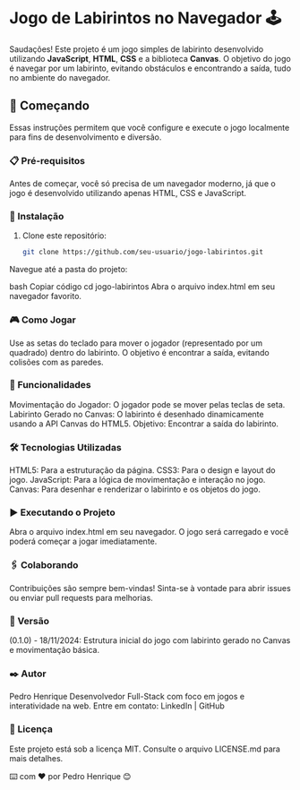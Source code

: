 # Jogo de Labirintos no Navegador 🕹️

Saudações! Este projeto é um jogo simples de labirinto desenvolvido utilizando **JavaScript**, **HTML**, **CSS** e a biblioteca **Canvas**. O objetivo do jogo é navegar por um labirinto, evitando obstáculos e encontrando a saída, tudo no ambiente do navegador.

## 🚀 Começando

Essas instruções permitem que você configure e execute o jogo localmente para fins de desenvolvimento e diversão.

### 📋 Pré-requisitos

Antes de começar, você só precisa de um navegador moderno, já que o jogo é desenvolvido utilizando apenas HTML, CSS e JavaScript.

### 🔧 Instalação

1. Clone este repositório:
   ```bash
   git clone https://github.com/seu-usuario/jogo-labirintos.git
Navegue até a pasta do projeto:

bash
Copiar código
cd jogo-labirintos
Abra o arquivo index.html em seu navegador favorito.

### 🎮 Como Jogar
Use as setas do teclado para mover o jogador (representado por um quadrado) dentro do labirinto.
O objetivo é encontrar a saída, evitando colisões com as paredes.

### 🔩 Funcionalidades
Movimentação do Jogador: O jogador pode se mover pelas teclas de seta.
Labirinto Gerado no Canvas: O labirinto é desenhado dinamicamente usando a API Canvas do HTML5.
Objetivo: Encontrar a saída do labirinto.

### 🛠️ Tecnologias Utilizadas
HTML5: Para a estruturação da página.
CSS3: Para o design e layout do jogo.
JavaScript: Para a lógica de movimentação e interação no jogo.
Canvas: Para desenhar e renderizar o labirinto e os objetos do jogo.

### ▶️ Executando o Projeto
Abra o arquivo index.html em seu navegador.
O jogo será carregado e você poderá começar a jogar imediatamente.

### 🖇️ Colaborando
Contribuições são sempre bem-vindas! Sinta-se à vontade para abrir issues ou enviar pull requests para melhorias.

### 📌 Versão
(0.1.0) - 18/11/2024: Estrutura inicial do jogo com labirinto gerado no Canvas e movimentação básica.

### ✒️ Autor
Pedro Henrique
Desenvolvedor Full-Stack com foco em jogos e interatividade na web.
Entre em contato: LinkedIn | GitHub

### 📄 Licença
Este projeto está sob a licença MIT. Consulte o arquivo LICENSE.md para mais detalhes.

⌨️ com ❤️ por Pedro Henrique 😊
